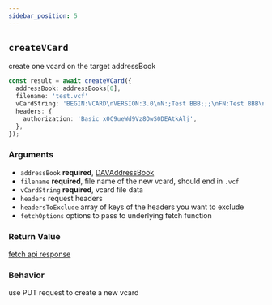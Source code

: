 ```yaml
---
sidebar_position: 5
---
```


## `createVCard`

create one vcard on the target addressBook

```ts
const result = await createVCard({
  addressBook: addressBooks[0],
  filename: 'test.vcf'
  vCardString: 'BEGIN:VCARD\nVERSION:3.0\nN:;Test BBB;;;\nFN:Test BBB\nUID:0976cf06-a0e8-44bd-9217-327f6907242c\nPRODID:-//Apple Inc.//iCloud Web Address Book 2109B35//EN\nREV:2021-06-16T01:28:23Z\nEND:VCARD',
  headers: {
    authorization: 'Basic x0C9ueWd9Vz8OwS0DEAtkAlj',
  },
});
```

### Arguments

- `addressBook` **required**, [DAVAddressBook](../types/DAVAddressBook.md)
- `filename` **required**, file name of the new vcard, should end in `.vcf`
- `vCardString` **required**, vcard file data
- `headers` request headers
- `headersToExclude` array of keys of the headers you want to exclude
- `fetchOptions` options to pass to underlying fetch function

### Return Value

[fetch api response](https://developer.mozilla.org/en-US/docs/Web/API/Response)

### Behavior

use PUT request to create a new vcard
